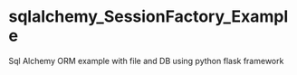 # sqlalchemy_SessionFactory_Example
 Sql Alchemy ORM example with file and DB using python flask framework
